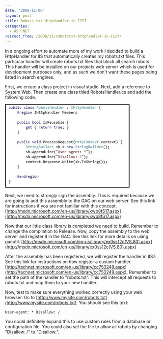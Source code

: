 ```yaml
---
date: '2008-11-06'
layout: post
title: Robots.txt HttpHandler in IIS7
categories:
  - ASP.NET
reirect_from: /2008/11/robotstxt-httphandler-in-iis7/
---
```


In a ongoing effort to automate more of my work I decided to build a HttpHandler for IIS that automatically creates my robots.txt files. This particular handler will create robots.txt files that block all search robots. This handler will be installed on our projects web server which is used for development purposes only, and as such we don't want these pages being listed in search engines.

First, we create a class project in visual studio. Next, add a reference to System.Web. Then create one class titled RobotsHandler.cs and add the following code.

[![](/images/2009/01/capture-1.jpg?w=300)](/images/2009/01/capture-1.jpg)

Next, we need to strongly sign the assembly. This is required because we are going to add this assembly to the GAC on our web server. See this link for instructions if you are not familiar with this concept. [http://msdn.microsoft.com/en-us/library/xwb8f617.aspx](http://msdn.microsoft.com/en-us/library/xwb8f617.aspx)

Now that our little class library is completed we need to build. Remember to change the compilation to Release. Now, copy the assembly to the web server and register it in the GAC. See this link for more details on using gacutil. [http://msdn.microsoft.com/en-us/library/ex0ss12c(VS.80).aspx](http://msdn.microsoft.com/en-us/library/ex0ss12c(VS.80).aspx)

After the assembly has been registered, we will register the handler in IIS7. See this link for instructions on how register a custom handler. [http://technet.microsoft.com/en-us/library/cc753249.aspx](http://technet.microsoft.com/en-us/library/cc753249.aspx). Remember to set the path of the handler to "robots.txt". This will intercept all requests to robots.txt and map them to your new handler.

Now, test to make sure everything worked correctly using your web browser. Go to [http://www.mysite.com/robots.txt](http://www.mysite.com/robots.txt). You should see this text:

```text
User-agent: * Disallow: /
```

You could definitely expand this to use custom rules from a database or configuration file. You could also set the file to allow all robots by changing "Disallow: /" to "Disallow:".

